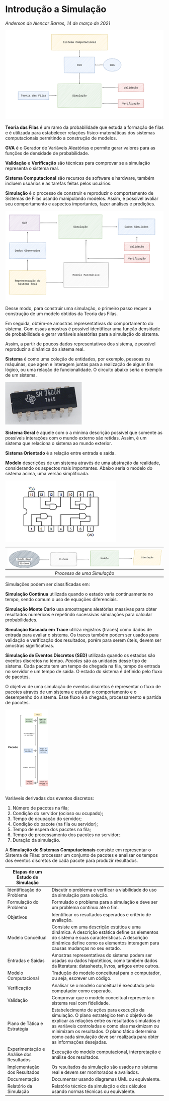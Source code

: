 # Introdução a Simulação

*Anderson de Alencar Barros, 14 de março de 2021*

![myDiagram (3)](../attachments/myDiagram%20(3).png)

**Teoria das Filas** é um ramo da probabilidade que estuda a formação de filas e é utilizada para estabelecer relações físico-matemáticas dos sistemas computacionais permitindo a construção de modelos.

**GVA** é o Gerador de Variáveis Aleatórias e permite gerar valores para as funções de densidade de probabilidade.

**Validação** e **Verificação** são técnicas para comprovar se a simulação representa o sistema real.

**Sistema Computacional** são recursos de software e hardware, também incluem usuários e as tarefas feitas pelos usuários.

**Simulação** é o processo de construir e reproduzir o comportamento de Sistemas de Filas usando manipulando modelos. Assim, é possível avaliar seu comportamento e aspectos importantes, fazer análises e predições.

![SimulaçãoDiagramas-Diagrama2](../attachments/Simula%C3%A7%C3%A3oDiagramas-Diagrama2.png)

Desse modo, para construir uma simulação, o primeiro passo requer a construção de um modelo obtidos da Teoria das Filas.

Em seguida, obtém-se amostras representativas do comportamento do sistema. Com essas amostras é possível identificar uma função densidade de probabilidade e gerar variáveis aleatórias para a simulação do sistema. 

Assim, a partir de poucos dados representativos dos sistema, é possível reproduzir a dinâmica do sistema real.

**Sistema** é como uma coleção de entidades, por exemplo, pessoas ou máquinas, que agem e interagem juntas para a realização de algum fim lógico, ou uma relação de funcionalidade. O circuito abaixo seria o exemplo de um sistema.

<img src="../attachments/TI_SN7400N.jpg" alt="Lista dos circuitos integrados da série 7400 – Wikipédia, a enciclopédia  livre" style="zoom: 25%;" />

**Sistema Geral**  é aquele com o a mínima descrição possível que somente as possíveis interações com o mundo externo são retidas. Assim, é um sistema que relaciona o sistema ao mundo exterior. 

**Sistema Orientado** é a relação entre entrada e saída.

**Modelo** descrições de um sistema através de uma abstração da realidade, considerando os aspectos mais importantes. Abaixo seria o modelo do sistema acima, uma versão simplificada.

![Lista de Circuitos Integrados TTL série 7400 - Eletrônica Digital](../attachments/TTL-7408.png)

| ![SimulaçãoDiagramas-Diagrama3 (1)](../attachments/Simula%C3%A7%C3%A3oDiagramas-Diagrama3%20(1).png) |
| :----------------------------------------------------------: |
|                 *Processo de uma Simulação*                  |

Simulações podem ser classificadas em:

**Simulação Contínua** utilizada quando o estado varia continuamente no tempo, sendo comum o uso de equações diferenciais.

**Simulação Monte Carlo** usa amostragens aleatórias massivas para obter resultados numéricos e repetindo sucessivas simulações para calcular probabilidades.

**Simulação Baseada em Trace** utiliza registros (traces) como dados de entrada para avaliar o sistema. Os traces também podem ser usados para validação e verificação dos resultados, porém para serem úteis, devem ser amostras significativas.

**Simulação de Eventos Discretos (SED)** utilizada quando os estados são eventos discretos no tempo. *Pacotes* são as unidades desse tipo de sistema. Cada pacote tem um tempo de chegada na fila, tempo de entrada no servidor e um tempo de saída. O estado do sistema é definido pelo fluxo de pacotes. 

O objetivo de uma simulação de eventos discretos é representar o fluxo de pacotes através de um sistema e estudar o comportamento e o desempenho do sistema. Esse fluxo é a chegada, processamento e partida de pacotes.

<img src="../attachments/Simula%C3%A7%C3%A3oDiagramas-Diagrama4.png" alt="SimulaçãoDiagramas-Diagrama4" style="zoom: 25%;" />

Variáveis derivadas dos eventos discretos:

1. Número de pacotes na fila;
2. Condição do servidor (ocioso ou ocupado);
3. Tempo de ocupação do servidor;
4. Condição do pacote (na fila ou servidor);
5. Tempo de espera dos pacotes na fila;
6. Tempo de processamento dos pacotes no servidor;
7. Duração da simulação.

A **Simulação de Sistemas Computacionais** consiste em representar o Sistema de Filas: processar um conjunto de pacotes e analisar os tempos dos eventos discretos de cada pacote para produzir resultados.

| Etapas de um Estudo de Simulação        |                                                              |
| --------------------------------------- | ------------------------------------------------------------ |
| Identificação do Problema               | Discutir o problema e verificar a viabilidade do uso da simulação para solução. |
| Formulação do Problema                  | Formulado o problema para a simulação e deve ser um problema contínuo até o fim. |
| Objetivos                               | Identificar os resultados esperados e critério de avaliação. |
| Modelo Conceitual                       | Consiste em uma descrição estática e uma dinâmica. A descrição estática define os elementos do sistema e suas características. A descrição dinâmica define como os elementos interagem para causas mudanças no seu estado. |
| Entradas e Saídas                       | Amostras representativas do sistema podem ser usadas ou dados hipotéticos, como também dados da literatura: datasheets, livros, artigos entre outros. |
| Modelo Computacional                    | Tradução do modelo conceitural para o computador, ou seja, escrever um código. |
| Verificação                             | Analisar se o modelo conceitual é executado pelo computador como esperado. |
| Validação                               | Comprovar que o modelo conceitual representa o sistema real com fidelidade. |
| Plano de Tática e Estratégia            | Estabelecimento de ações para execução da simulação. O plano estratégico tem o objetivo de explicar as relações entre os resultados simulados e as variáveis controladas e como elas maximizam ou minimizam os resultados. O plano tático determina como cada simulação deve ser realizada para obter as informações desejadas. |
| Experimentação e Análise dos Resultados | Execução do modelo computacional, interpretação e análise dos resultados. |
| Implementação dos Resultados            | Os resultados da simulação são usados no sistema real e devem ser monitorados e avaliados. |
| Documentação                            | Documentar usando diagramas UML ou equivalente.              |
| Relatório da Simulação                  | Relatório técnico da simulação e dos cálculos usando normas técnicas ou equivalente. |


